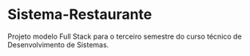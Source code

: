 # Sistema-Restaurante
Projeto modelo Full Stack para o terceiro semestre do curso técnico de Desenvolvimento de Sistemas.
